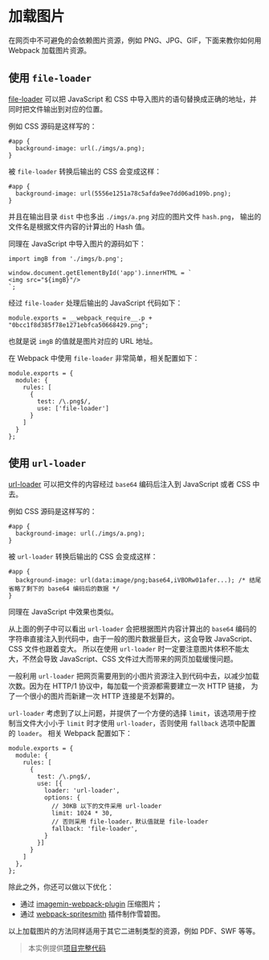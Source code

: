 ﻿# 加载图片 #

在网页中不可避免的会依赖图片资源，例如 PNG、JPG、GIF，下面来教你如何用 Webpack 加载图片资源。

## 使用 `file-loader` ##

[file-loader](https://github.com/webpack-contrib/file-loader) 可以把 JavaScript 和 CSS 中导入图片的语句替换成正确的地址，并同时把文件输出到对应的位置。

例如 CSS 源码是这样写的：

    #app {
      background-image: url(./imgs/a.png);
    }
    
被 `file-loader` 转换后输出的 CSS 会变成这样：

    #app {
      background-image: url(5556e1251a78c5afda9ee7dd06ad109b.png);
    }
    
并且在输出目录 `dist` 中也多出 `./imgs/a.png` 对应的图片文件 `hash.png`， 输出的文件名是根据文件内容的计算出的 Hash 值。    

同理在 JavaScript 中导入图片的源码如下：

    import imgB from './imgs/b.png';
    
    window.document.getElementById('app').innerHTML = `
    <img src="${imgB}"/>
    `;
    
经过 `file-loader` 处理后输出的 JavaScript 代码如下：   

    module.exports = __webpack_require__.p + "0bcc1f8d385f78e1271ebfca50668429.png";
    
也就是说 `imgB` 的值就是图片对应的 URL 地址。  

在 Webpack 中使用 `file-loader` 非常简单，相关配置如下：

    module.exports = {
      module: {
        rules: [
          {
            test: /\.png$/,
            use: ['file-loader']
          }
        ]
      }
    };
    
## 使用 `url-loader` ##

[url-loader](https://github.com/webpack-contrib/url-loader) 可以把文件的内容经过 `base64` 编码后注入到 JavaScript 或者 CSS 中去。

例如 CSS 源码是这样写的：

    #app {
      background-image: url(./imgs/a.png);
    }
    
被 `url-loader` 转换后输出的 CSS 会变成这样：

    #app {
      background-image: url(data:image/png;base64,iVBORw01afer...); /* 结尾省略了剩下的 base64 编码后的数据 */
    }
    
同理在 JavaScript 中效果也类似。

从上面的例子中可以看出 `url-loader` 会把根据图片内容计算出的 `base64` 编码的字符串直接注入到代码中，由于一般的图片数据量巨大，这会导致 JavaScript、CSS 文件也跟着变大。 所以在使用 `url-loader` 时一定要注意图片体积不能太大，不然会导致 JavaScript、CSS 文件过大而带来的网页加载缓慢问题。

一般利用 `url-loader` 把网页需要用到的小图片资源注入到代码中去，以减少加载次数。因为在 HTTP/1 协议中，每加载一个资源都需要建立一次 HTTP 链接， 为了一个很小的图片而新建一次 HTTP 连接是不划算的。

`url-loader` 考虑到了以上问题，并提供了一个方便的选择 `limit`，该选项用于控制当文件大小小于 `limit` 时才使用 `url-loader`，否则使用 `fallback` 选项中配置的 `loader`。 相关 Webpack 配置如下：

    module.exports = {
      module: {
        rules: [
          {
            test: /\.png$/,
            use: [{
              loader: 'url-loader',
              options: {
                // 30KB 以下的文件采用 url-loader
                limit: 1024 * 30,
                // 否则采用 file-loader，默认值就是 file-loader 
                fallback: 'file-loader',
              }
            }]
          }
        ]
      },
    };
    
除此之外，你还可以做以下优化：

- 通过 [imagemin-webpack-plugin](https://www.npmjs.com/package/imagemin-webpack-plugin) 压缩图片；
- 通过 [webpack-spritesmith](https://www.npmjs.com/package/webpack-spritesmith) 插件制作雪碧图。

以上加载图片的方法同样适用于其它二进制类型的资源，例如 PDF、SWF 等等。

> 本实例提供[项目完整代码](http://webpack.wuhaolin.cn/3-19%E5%8A%A0%E8%BD%BD%E5%9B%BE%E7%89%87url-loader.zip)